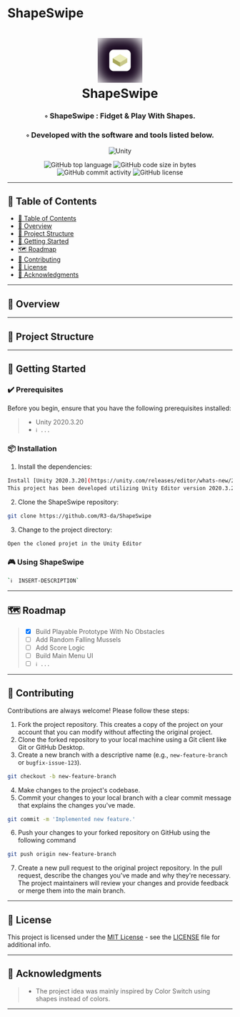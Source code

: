 # ShapeSwipe
<div align="center">
<h1 align="center">
<img src="./img/app_icon_wbg.webp" width="100" />
<br>ShapeSwipe
</h1>
<h3>◦ ShapeSwipe : Fidget & Play With Shapes.</h3>
<h3>◦ Developed with the software and tools listed below.</h3>

<p align="center">
<img src="https://img.shields.io/badge/Unity-0467DF.svg?style&logo=Unity&logoColor=white" alt="Unity" />
</p>
<img src="https://img.shields.io/github/languages/top/R3-da/ShapeSwipe?style&color=5D6D7E" alt="GitHub top language" />
<img src="https://img.shields.io/github/languages/code-size/R3-da/ShapeSwipe?style&color=5D6D7E" alt="GitHub code size in bytes" />
<img src="https://img.shields.io/github/commit-activity/m/R3-da/ShapeSwipe?style&color=5D6D7E" alt="GitHub commit activity" />
<img src="https://img.shields.io/github/license/R3-da/ShapeSwipe?style&color=5D6D7E" alt="GitHub license" />
</div>

---

## 📒 Table of Contents
- [📒 Table of Contents](#-table-of-contents)
- [📍 Overview](#-overview)
- [📂 Project Structure](#project-structure)
- [🚀 Getting Started](#-getting-started)
- [🗺 Roadmap](#-roadmap)
- [🤝 Contributing](#-contributing)
- [📄 License](#-license)
- [👏 Acknowledgments](#-acknowledgments)

---


## 📍 Overview


---

## 📂 Project Structure




---


## 🚀 Getting Started

### ✔️ Prerequisites

Before you begin, ensure that you have the following prerequisites installed:
> - Unity 2020.3.20
> - `ℹ️ ...`

### 📦 Installation

1. Install the dependencies:
```sh
Install [Unity 2020.3.20](https://unity.com/releases/editor/whats-new/2020.3.20)  
This project has been developed utilizing Unity Editor version 2020.3.20. Please be advised that using alternative versions may result in compatibility issues and unexpected errors
```

2. Clone the ShapeSwipe repository:
```sh
git clone https://github.com/R3-da/ShapeSwipe
```

3. Change to the project directory:
```sh
Open the cloned projet in the Unity Editor
```



### 🎮 Using ShapeSwipe

```sh
`ℹ️  INSERT-DESCRIPTION`
```

---


## 🗺 Roadmap

> - [X] Build Playable Prototype With No Obstacles
> - [ ] Add Random Falling Mussels
> - [ ] Add Score Logic
> - [ ] Build Main Menu UI
> - [ ] `ℹ️ ...`


---

## 🤝 Contributing

Contributions are always welcome! Please follow these steps:
1. Fork the project repository. This creates a copy of the project on your account that you can modify without affecting the original project.
2. Clone the forked repository to your local machine using a Git client like Git or GitHub Desktop.
3. Create a new branch with a descriptive name (e.g., `new-feature-branch` or `bugfix-issue-123`).
```sh
git checkout -b new-feature-branch
```
4. Make changes to the project's codebase.
5. Commit your changes to your local branch with a clear commit message that explains the changes you've made.
```sh
git commit -m 'Implemented new feature.'
```
6. Push your changes to your forked repository on GitHub using the following command
```sh
git push origin new-feature-branch
```
7. Create a new pull request to the original project repository. In the pull request, describe the changes you've made and why they're necessary.
The project maintainers will review your changes and provide feedback or merge them into the main branch.

---

## 📄 License

This project is licensed under the [MIT License](LICENSE) - see the [LICENSE](LICENSE) file for additional info.

---

## 👏 Acknowledgments

> - The project idea was mainly inspired by Color Switch using shapes instead of colors.

---
